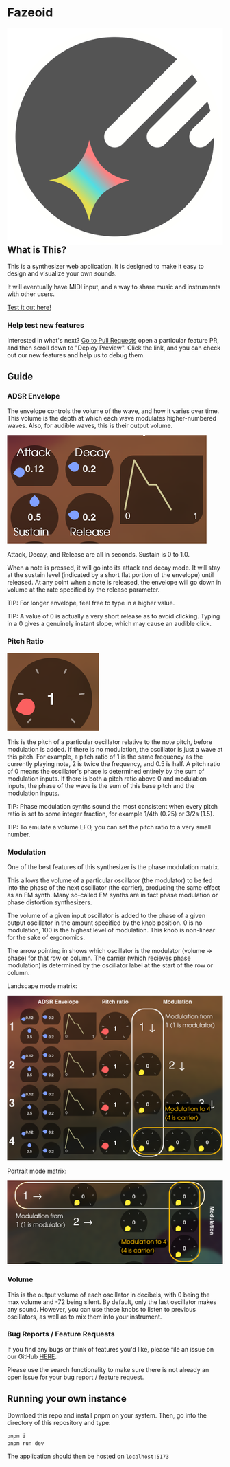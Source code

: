 # Fazeoid

<img alt=logo align=right src=/static/fazeoid.svg />

## What is This?

This is a synthesizer web application. It is designed to make it easy to design and visualize your own sounds.

It will eventually have MIDI input, and a way to share music and instruments with other users.

[Test it out here!](https://fazeoid.netlify.app/)

### Help test new features
Interested in what's next? [Go to Pull Requests](https://github.com/bismuthsoft/fazeoid/pulls) open a particular feature PR, and then scroll down to "Deploy Preview". Click the link, and you can check out our new features and help us to debug them.

## Guide

### ADSR Envelope
The envelope controls the volume of the wave, and how it varies over time. This volume is the depth at which each wave modulates higher-numbered waves. Also, for audible waves, this is their output volume.

![](https://raw.githubusercontent.com/bismuthsoft/fazeoid/master/assets/envelopes.png)

Attack, Decay, and Release are all in seconds. Sustain is 0 to 1.0.

When a note is pressed, it will go into its attack and decay mode. It will stay at the sustain level (indicated by a short flat portion of the envelope) until released.
At any point when a note is released, the envelope will go down in volume at the rate specified by the release parameter.

TIP: For longer envelope, feel free to type in a higher value.

TIP: A value of 0 is actually a very short release as to avoid clicking. Typing in a 0 gives a genuinely instant slope, which may cause an audible click.

### Pitch Ratio
![](https://raw.githubusercontent.com/bismuthsoft/fazeoid/master/assets/pitchratio.png)

This is the pitch of a particular oscillator relative to the note pitch, before modulation is added.
If there is no modulation, the oscillator is just a wave at this pitch. For example, a pitch ratio of 1 is the same frequency as the currently playing note, 2 is twice the frequency, and 0.5 is half.
A pitch ratio of 0 means the oscillator's phase is determined entirely by the sum of modulation inputs.
If there is both a pitch ratio above 0 and modulation inputs, the phase of the wave is the sum of this base pitch and the modulation inputs.

TIP: Phase modulation synths sound the most consistent when every pitch ratio is set to some integer fraction, for example 1/4th (0.25) or 3/2s (1.5).

TIP: To emulate a volume LFO, you can set the pitch ratio to a very small number.

### Modulation
One of the best features of this synthesizer is the phase modulation matrix.

This allows the volume of a particular oscillator (the modulator) to be fed into the phase of the next oscillator (the carrier), producing the same effect as an FM synth. Many so-called FM synths are in fact phase modulation or phase distortion synthesizers.

The volume of a given input oscillator is added to the phase of a given output oscillator in the amount specified by the knob position. 0 is no modulation, 100 is the highest level of modulation. This knob is non-linear for the sake of ergonomics.

The arrow pointing in shows which oscillator is the modulator (volume -> phase) for that row or column. The carrier (which recieves phase modulation) is determined by the oscillator label at the start of the row or column.

Landscape mode matrix:

![](https://raw.githubusercontent.com/bismuthsoft/fazeoid/master/assets/modulation2.png)

Portrait mode matrix:

![](https://raw.githubusercontent.com/bismuthsoft/fazeoid/master/assets/modulation3.png)

### Volume
This is the output volume of each oscillator in decibels, with 0 being the max volume and -72 being silent. By default, only the last oscillator makes any sound. However, you can use these knobs to listen to previous oscillators, as well as to mix them into your instrument.

### Bug Reports / Feature Requests
If you find any bugs or think of features you'd like, please file an issue on our GitHub [HERE](https://github.com/bismuthsoft/fazeoid/issues).

Please use the search functionality to make sure there is not already an open issue for your bug report / feature request.

## Running your own instance

Download this repo and install pnpm on your system. Then, go into the directory of this repository and type:

```bash
pnpm i
pnpm run dev
```

The application should then be hosted on `localhost:5173`
